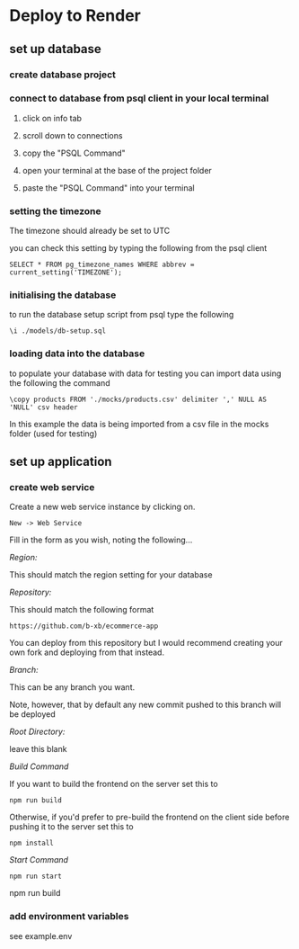 # Deploy to Render

## set up database

### create database project


### connect to database from psql client in your local terminal

1. click on info tab

2. scroll down to connections

3. copy the "PSQL Command"

4. open your terminal at the base of the project folder

5. paste the "PSQL Command" into your terminal 


### setting the timezone 

The timezone should already be set to UTC

you can check this setting by typing the following from the psql client

```
SELECT * FROM pg_timezone_names WHERE abbrev = current_setting('TIMEZONE');
```

### initialising the database

to run the database setup script from psql type the following

```
\i ./models/db-setup.sql 
```

### loading data into the database

to populate your database with data for testing you can import data using the following the command

```
\copy products FROM './mocks/products.csv' delimiter ',' NULL AS 'NULL' csv header
```

In this example the data is being imported from a csv file in the mocks folder (used for testing)


## set up application

### create web service

Create a new web service instance by clicking on.

```
New -> Web Service
```

Fill in the form as you wish, noting the following...

*Region:*

This should match the region setting for your database

*Repository:*

This should match the following format 

`https://github.com/b-xb/ecommerce-app`

You can deploy from this repository but I would recommend creating your own fork and deploying from that instead.

*Branch:*

This can be any branch you want.

Note, however, that by default any new commit pushed to this branch will be deployed

*Root Directory:*

leave this blank

*Build Command*

If you want to build the frontend on the server set this to

`npm run build`

Otherwise, if you'd prefer to pre-build the frontend on the client side before pushing it to the server set this to

`npm install`

*Start Command*

`npm run start`


npm run build

### add environment variables

see example.env